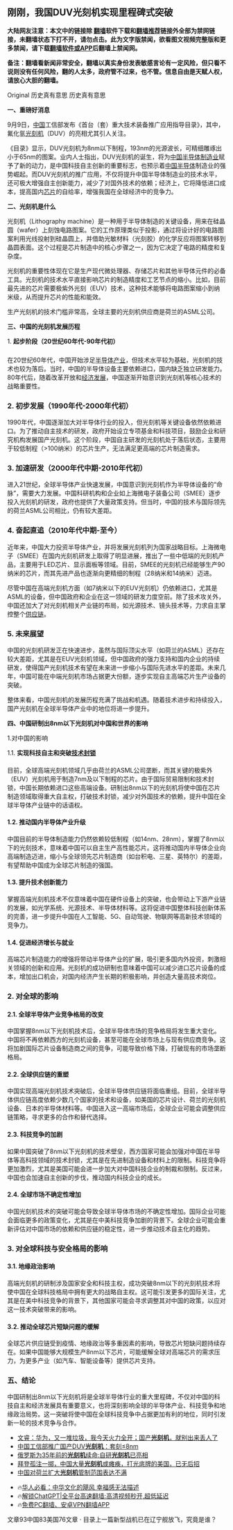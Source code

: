  <!-- 面包屑导航 --> <h2>刚刚，我国DUV光刻机实现里程碑式突破</h2> <p class="notice"><b>大陆网友注意：本文中的链接除 <a href="https://github.com/bannedbook/fanqiang" >翻墙</a>软件下载和<a href="https://github.com/killgcd/justmysocks/blob/master/README.md">翻墙推荐</a>链接外全部为禁网链接，未翻墙状态下打不开，请勿点击。此为文字版禁闻，欲看图文视频完整版和更多禁闻，请下载<a href="https://github.com/bannedbook/fanqiang">翻墙软件或APP</a>后翻墙上禁闻网。</p><p>备注：翻墙看新闻非常安全，翻墙以真实身份发表敏感言论有一定风险，但只看不说则没有任何风险，翻的人太多，政府管不过来，也不管。信息自由是天赋人权，请放心大胆的翻墙。</b></p>  <div class="entry"> <p> Original 历史真有意思 历史真有意思</p> <p><strong>一、重磅好消息</strong></p> <p>9月9日，<span class='wp_keywordlink_affiliate'><a href="https://www.bannedbook.org/" title="中国" target="_blank">中国</a></span>工信部发布《首台（套）重大技术装备推广应用指导目录》，其中，氟化氩<a href="https://www.bannedbook.org/bnews/tag/%E5%85%89%E5%88%BB%E6%9C%BA/" class="st_tag internal_tag" rel="tag" title="标签 光刻机 下的日志">光刻机</a>（DUV）的亮相尤其引人关注。</p> <p></p> <p>《目录》显示，DUV光刻机为8nm以下制程，193nm的光源波长，可精细雕琢出小于65nm的图案。业内人士指出，DUV光刻机的诞生，将为<a href="https://www.bannedbook.org/bnews/tag/%E4%B8%AD%E5%9B%BD/" class="st_tag internal_tag" rel="tag" title="标签 中国 下的日志">中国</a><a href="https://www.bannedbook.org/bnews/tag/%E5%8D%8A%E5%AF%BC%E4%BD%93/" class="st_tag internal_tag" rel="tag" title="标签 半导体 下的日志">半导体</a><a href="https://www.bannedbook.org/bnews/tag/%e5%88%b6%e9%80%a0%e4%b8%9a/" class="st_tag internal_tag" rel="tag" title="标签 制造业 下的日志">制造业</a>赋予了新的动力，是中国科技自主创新的重要标志，也预示着<a href="https://www.bannedbook.org/bnews/tag/%E4%B8%AD%E5%9B%BD%E5%8D%8A%E5%AF%BC%E4%BD%93/" class="st_tag internal_tag" rel="tag" title="标签 中国半导体 下的日志">中国半导体</a>制造业的强势崛起。而DUV光刻机的推广应用，不仅将提升中国半导体制造业的技术水平，还可极大增强自主创新能力，减少了对国外技术的依赖；经济上，它将降低进口成本，提高国内<a href="https://www.bannedbook.org/bnews/tag/%E8%8A%AF%E7%89%87/" class="st_tag internal_tag" rel="tag" title="标签 芯片 下的日志">芯片</a>的自给率，增强我国在全球经济中的竞争力。</p> <p><strong>二、光刻机是什么</strong></p> <p>光刻机（Lithography machine）是一种用于半导体制造的关键设备，用来在硅晶圆（wafer）上刻蚀电路图案。它的工作原理类似于投影，通过将设计好的电路图案利用光线投射到硅晶圆上，并借助光敏材料（光刻胶）的化学反应将图案转移到晶圆表面。这个过程是芯片制造中的核心步骤之一，因为它决定了电路的精度和复杂度。</p> <p></p> <p>光刻机的重要性体现在它是生产现代微处理器、存储芯片和其他半导体元件的必备工具。光刻机的技术水平直接影响芯片的制造精度和工艺节点的缩小。比如，目前最先进的芯片需要极紫外光刻（EUV）技术，这种技术能够将电路图案缩小到纳米级，从而提升芯片的性能和能效。</p> <p>生产光刻机的技术门槛非常高，全球主要的光刻机供应商是荷兰的ASML公司。</p>  <p><strong>三、中国的光刻机发展历程</strong></p> <p>1. <strong>起步阶段（20世纪60年代-90年代初）</strong></p> <h3></h3> <p>在20世纪60年代，中国开始涉足<a href="https://www.bannedbook.org/bnews/tag/%E5%8D%8A%E5%AF%BC%E4%BD%93%E4%BA%A7%E4%B8%9A/" class="st_tag internal_tag" rel="tag" title="标签 半导体产业 下的日志">半导体产业</a>，但技术水平较为基础，光刻机的技术也较为落后。当时，中国的半导体设备主要依赖进口，国内缺乏独立研发能力。80年代后，随着改革开放和<span class='wp_keywordlink'><a href="https://www.bannedbook.org/forum2/topic869.html" title="宪政、法治和经济发展——走向市场经济的制度保障" target="_blank">经济发展</a></span>，中国逐渐开始意识到光刻机等核心技术的战略重要性。</p> <h3>2. <strong>初步发展（1990年代-2000年代初）</strong></h3> <p>1990年代，中国逐渐加大对半导体行业的投入，但光刻机等关键设备依然依赖进口。为了推动自主技术的研发，政府开始设立专项基金和科技项目，鼓励企业和研究机构发展国产光刻机。这个阶段，中国自主研发的光刻机处于落后状态，主要用于较低制程（&gt;100纳米）的芯片生产，无法满足更高端的芯片制造需求。</p> <p></p> <h3>3. <strong>加速研发（2000年代中期-2010年代初）</strong></h3> <p>进入21世纪，全球半导体产业快速发展，中国意识到光刻机作为半导体设备的“命脉”，需要大力发展。中国科研机构和企业如上海微电子装备公司（SMEE）逐步投入光刻机的研发，政府也提供了大量政策支持。但当时，中国的技术与国际领先的荷兰ASML公司相比，仍有较大差距。</p> <h3>4. <strong>奋起直追（2010年代中期-至今）</strong></h3> <p>近年来，中国大力投资半导体产业，并将发展光刻机列为国家战略目标。上海微电子（SMEE）在国内光刻机研发上取得了明显进展，推出了一些中低端的光刻机产品，主要用于LED芯片、显示面板等领域。目前，SMEE的光刻机已经能够生产90纳米的芯片，而其先进产品也逐渐向更精细的制程（28纳米和14纳米）迈进。</p> <p>尽管中国在高端光刻机方面（如7纳米以下的EUV光刻机）仍依赖进口，尤其是ASML的设备，但中国政府和企业在这一领域的研发力度空前。除了技术攻关外，中国还加大了对光刻机相关产业链的布局，如光源技术、镜头技术等，力求自主掌控整个<a href="https://www.bannedbook.org/bnews/tag/%E4%BE%9B%E5%BA%94%E9%93%BE/" class="st_tag internal_tag" rel="tag" title="标签 供应链 下的日志">供应链</a>。</p> <p></p> <h3>5. <strong>未来展望</strong></h3> <p>中国的光刻机研发正在快速进步，虽然与国际顶尖水平（如荷兰的ASML）还存在较大差距，尤其是在EUV光刻机领域，但中国政府的强力支持和国内企业的持续研发，使得国产光刻机技术有望在未来进一步缩小与国际先进水平的差距。未来几年，中国可能在中端光刻机市场占据更大份额，逐步实现自主高端芯片生产设备的突破。</p>  <p>整体来看，中国光刻机的发展历程充满了挑战和机遇。随着技术进步和持续投入，国产光刻机在全球半导体产业中的地位将进一步提升。</p> <p><strong>四、中国研制出8nm以下光刻机对中国和世界的影响</strong></p> <p>1.对中国的影响</p> <p>1.1. <strong>实现科技自主和突破<a href="https://www.bannedbook.org/bnews/tag/%E6%8A%80%E6%9C%AF%E5%B0%81%E9%94%81/" class="st_tag internal_tag" rel="tag" title="标签 技术封锁 下的日志">技术封锁</a></strong></p> <h4></h4> <p>目前，全球高端光刻机领域几乎由荷兰的ASML公司垄断，而其关键的极紫外（EUV）光刻机用于制造7nm及以下制程的芯片。由于国际贸易限制和技术封锁，中国长期依赖进口这些高端设备。研制出8nm以下的光刻机将使中国在芯片制造领域取得重大自主权，打破技术封锁，减少对外国技术的依赖，提升中国在全球半导体产业链中的话语权。</p> <p></p> <h4>1.2. <strong>推动国内半导体产业升级</strong></h4> <p>中国目前的半导体制造能力仍然依赖较低制程（如14nm、28nm），掌握了8nm以下的光刻技术，意味着中国可以自主生产高性能芯片。这将推动国内半导体企业向高端制造迈进，缩小与全球领先芯片制造商（如台积电、三星、英特尔）的差距，有望帮助中国成为全球芯片制造的强国。</p> <h4>1.3. <strong>提升技术创新能力</strong></h4> <p>掌握高端光刻机技术不仅意味着中国在硬件设备上的突破，也会带动上下游产业链的发展，如光学系统、光源技术、半导体材料等。这将促进中国整体科技创新体系的完善，进一步提升中国在人工智能、5G、自动驾驶、物联网等高新技术领域的竞争力。</p> <p></p> <h4>1.4. <strong>促进经济增长与就业</strong></h4> <p>高端芯片制造能力的增强将带动半导体产业的扩展，吸引更多国内外投资，刺激相关领域的创新和应用。光刻机的成功研制也意味着中国可以减少进口芯片设备的成本，增加出口机会，对国内经济产生长期的积极影响，并创造大量高技术岗位。</p>  <h3>2. <strong>对全球的影响</strong></h3> <h4>2.1. <strong>全球半导体产业竞争格局的改变</strong></h4> <p>中国掌握8nm以下光刻机技术后，全球半导体市场的竞争格局将发生重大变化。中国将不再依赖西方的光刻机设备，甚至可能在全球市场上与现有供应商竞争。这将加剧国际芯片设备制造商之间的竞争，可能导致价格下降，打破现有的市场垄断格局。</p> <p></p> <h4>2.2. <strong>全球供应链的重塑</strong></h4> <p>中国实现高端光刻机技术突破后，全球半导体供应链将面临重组。目前，全球半导体供应链高度依赖少数几个国家的技术和设备，如美国的芯片设计、荷兰的光刻机设备、日本的半导体材料等。中国进入这一高端市场后，全球企业可能会调整供应链策略，寻求更多的合作和替代选择。</p> <h4>2.3. <strong>科技竞争的加剧</strong></h4> <p>如果中国突破了8nm以下光刻机的技术壁垒，西方国家可能会加强对中国在半导体等高科技领域的技术封锁，尤其是在先进制造设备和材料上的限制。科技竞争将更加激烈，尤其是美国可能会进一步加大对中国科技企业的制裁和限制。反过来，中国也会加速自主创新的步伐，推动国内科技企业的成长。</p> <h4>2.4. <strong>全球市场不确定性增加</strong></h4> <p>中国光刻机技术的突破可能会导致全球半导体市场的不确定性增加。国际企业可能会面临更多的政策变化，尤其是在中美科技竞争加剧的背景下。全球企业可能会重新评估对中国市场的依赖和供应链的稳定性，进一步推动技术自主化的趋势。</p> <p></p> <h3>3. <strong>对全球科技与安全格局的影响</strong></h3> <h4>3.1. <strong>地缘政治影响</strong></h4> <p>高端光刻机的研制涉及国家安全和科技主权，成功突破8nm以下的光刻机技术将使中国在全球科技格局中拥有更大的战略自主权。这可能引发更多的国际关注，尤其是在美中科技竞争的背景下，其他国家可能会寻求调整其对中国的政策，以应对这一技术突破带来的影响。</p> <h4>3.2. <strong>推动全球芯片短缺问题的缓解</strong></h4> <p>全球芯片供应链受到疫情、地缘政治等多重因素的影响，导致芯片短缺问题持续存在。如果中国能够大规模生产8nm以下芯片，可能缓解全球对高端芯片的需求压力，为更多产业（如汽车、智能设备等）提供芯片支持。</p> <h3><strong>五、结论</strong></h3> <p>中国研制出8nm以下光刻机将是全球半导体行业的重大里程碑，不仅对中国的科技自主和经济发展具有重要意义，也将深刻影响全球的半导体产业、科技竞争和地缘政治局势。这一突破将使中国在全球科技竞争中占据更加有利的地位，同时引发新一轮的技术竞争与合作。</p> <!--<div id="taboola-mid-1"></div>--><ul class='op-related-articles' title='相关阅读'> <li><a href='https://www.bannedbook.org/bnews/sohnews/20240915/2089112.html' target='_blank'>文睿：华为，又一堆垃圾，我今天火力全开；国产<b>光刻机</b>，就别出来丢人了</a></li> <li><a href='https://www.bannedbook.org/bnews/itnews/20240915/2088909.html' target='_blank'>中国工信部推广国产DUV<b>光刻机</b>：套刻≤8nm</a></li> <li><a href='https://www.bannedbook.org/bnews/worldnews/20240910/2086531.html' target='_blank'>俄罗斯为35年前的<b>光刻机</b>续命:自研<b>光刻机</b>已亮相</a></li> <li><a href='https://www.bannedbook.org/bnews/baitai/20240909/2086133.html' target='_blank'>拜登孤注一掷，中国大量<b>光刻机</b>或瘫痪，打光底牌的美国，已无后招</a></li> <li><a href='https://www.bannedbook.org/bnews/itnews/20240908/2085784.html' target='_blank'>中国对荷兰扩大<b>光刻机</b>管制范围表达不满</a></li> </ul> <ul class="texttj"> <!--<li>🔥<a href="https://www.bannedbook.org/bnews/ssgc/20230219/1850782.html" target="_blank">法国犹太老板：神告诉我们，只有一位中国人能救人类</a></li>--> <li>🔥<a href="https://www.bannedbook.org/bnews/comments/20220220/1694796.html" target="_blank">华人必看：中华文化的飓风 幸福感无法描述</a></li> <li>🔥<a href="https://github.com/bannedbook/fanqiang/wiki/V2ray%E6%9C%BA%E5%9C%BA" target="_blank">解锁ChatGPT|全平台高速翻墙:高清视频秒开,超低延迟</a></li> <li>🔥<a href="https://github.com/bannedbook/fanqiang/wiki/%E7%A6%81%E9%97%BB%E7%BD%91%E5%AE%89%E5%8D%93%E7%BF%BB%E5%A2%99%E6%96%B0%E9%97%BBAPP" target="_blank">免费PC翻墙、安卓VPN翻墙APP</a></li> </ul><p>文章93中国83美国76文章 · 目录上一篇新型战机已在辽宁舰放飞，究竟是谁？ ​</p> <a name='sharetosocial'></a> <div style="margin-bottom:5px;padding-bottom:5px;clear:both"> <div id="archive-pix-1" class="banner-ads"> <!-- AuctionX Display platform tag START --> <div id="27602x728x90x621x_ADSLOT1" clicktrack="%%CLICK_URL_ESC%%"></div>  <!-- AuctionX Display platform tag END --> </div> <div id="archive-pix-2" class="banner-ads"> <!-- AuctionX Display platform tag START --> <div id="27556x300x250x621x_ADSLOT1" clicktrack="%%CLICK_URL_ESC%%" style="margin:0 auto;text-align:center"></div>  <!-- AuctionX Display platform tag END --> </div> </div>  <div id="archive-pix-1" class="banner-ads"> <!-- AuctionX Display platform tag START --> <div id="27603x728x90x621x_ADSLOT1" clicktrack="%%CLICK_URL_ESC%%"></div>  <!-- AuctionX Display platform tag END --> </div> </div><!--END ENTRY--> 